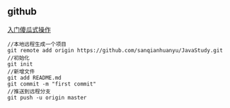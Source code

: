 ## github

[入门傻瓜式操作](http://mp.weixin.qq.com/s?__biz=MzIxODM4MjA5MA==&mid=2247487711&idx=1&sn=47b5354bd0f7a4744480ea421aeaa8fd&chksm=97ea3abaa09db3ac8992fa82b0ea048b03662ea2094440bc13d4aa7c29576563de9303cab22d&mpshare=1&scene=1&srcid=1116Q2EFl3YctFwl3n4ER2ij#rd)

```
//本地远程生成一个项目
git remote add origin https://github.com/sanqianhuanyu/JavaStudy.git
//初始化
git init
//新增文件
git add README.md
git commit -m "first commit" 
//推送到远程分支
git push -u origin master
```

